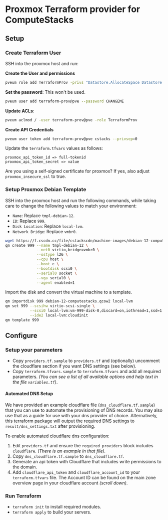 # Proxmox Terraform provider for ComputeStacks

## Setup

### Create Terraform User

SSH into the proxmox host and run:

**Create the User and permissions**
```bash
pveum role add TerraformProv -privs "Datastore.AllocateSpace Datastore.Audit Pool.Allocate Sys.Audit VM.Allocate VM.Audit VM.Clone VM.Config.CDROM VM.Config.CPU VM.Config.Cloudinit VM.Config.Disk VM.Config.HWType VM.Config.Memory VM.Config.Network VM.Config.Options VM.Monitor VM.PowerMgmt"
```

**Set the password**: This won't be used.
```bash
pveum user add terraform-prov@pve --password CHANGEME
```

**Update ACLs**:
```bash
pveum aclmod / -user terraform-prov@pve -role TerraformProv
```

**Create API Credentials**
```bash
pveum user token add terraform-prov@pve cstacks --privsep=0
```

Update the `terraform.tfvars` values as follows:

```
proxmox_api_token_id => full-tokenid
proxmox_api_token_secret => value
```

Are you using a self-signed certificate for proxmox? If yes, also adjust `proxmox_insecure_ssl` to true.

### Setup Proxmox Debian Template

SSH into the proxmox host and run the following commands, while taking care to change the following values to match your environment:

* `Name`: Replace `tmpl-debian-12`.
* `ID`: Replace `999`.
* `Disk Location`: Replace `local-lvm`.
* `Network Bridge`: Replace `vmbr0`.

```bash
wget https://f.cscdn.cc/file/cstackscdn/machine-images/debian-12-computestacks.qcow2
qm create 999 --name tmpl-debian-12 \
              --net0 virtio,bridge=vmbr0 \
              --ostype l26 \
              --cpu host \
              --boot c \
              --bootdisk scsi0 \
              --serial0 socket \
              --vga serial0 \
              --agent enabled=1
```

Import the disk and convert the virtual machine to a template.
```bash
qm importdisk 999 debian-12-computestacks.qcow2 local-lvm
qm set 999 --scsihw virtio-scsi-single \
           --scsi0 local-lvm:vm-999-disk-0,discard=on,iothread=1,ssd=1 \
           --ide2 local-lvm:cloudinit
qm template 999
```

## Configure

### Setup your parameters

* Copy `providers.tf.sample` to `providers.tf` and (optionally) uncomment the cloudflare section if you want DNS settings (see below).
* Copy `terraform.tfvars.sample` to `terraform.tfvars` and add all required parameters. _(You can see a list of all available options and help text in the file `variables.tf`)_.

#### Automated DNS Setup

We have provided an example cloudflare file (`dns_cloudflare.tf.sample`) that you can use to automate the provisioning of DNS records. You may also use that as a guide for use with your dns provider of choice. Alternatively, this terraform package will output the required DNS settings to `result/dns_settings.txt` after provisioning.

To enable automated cloudflare dns configuration:

1. Edit `providers.tf` and ensure the `required_providers` block includes `cloudflare`. _(There is an example in that file)._
2. Copy `dns_cloudflare.tf.sample` to `dns_cloudflare.tf`.
3. Generate an api token with Cloudflare that includes write permissions to the domain.
4. Add `cloudflare_api_token` and `cloudflare_account_id` to your `terraform.tfvars` file. The Account ID can be found on the main zone overview page in your cloudflare account _(scroll down)_.


### Run Terraform

* `terraform init` to install required modules.
* `terraform apply` to build your servers.
